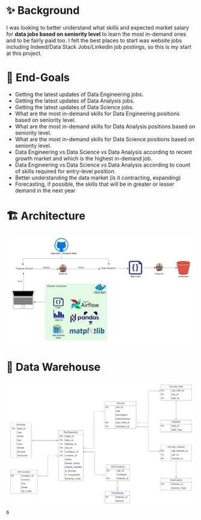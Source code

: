 # ✨ Background
I was looking to better understand what skills and expected market salary for **data jobs based on seniority level** to learn the most in-demand ones and to be fairly paid too. I felt the best places to start was website jobs including Indeed/Data Stack Jobs/Linkedin job postings, so this is my start at this project.

# 🎯 End-Goals
- Getting the latest updates of Data Engineering jobs.
- Getting the latest updates of Data Analysis jobs.
- Getting the latest updates of Data Science jobs.
- What are the most in-demand skills for Data Engineering positions based on seniority level.
- What are the most in-demand skills for Data Analysis positions based on seniority level.
- What are the most in-demand skills for Data Science positions based on seniority level.
- Data Engineering vs Data Science vs Data Analysis according to recent growth market and which is the highest in-demand job.
- Data Engineering vs Data Science vs Data Analysis according to count of skills required for entry-level position.
- Better understanding the data market (is it contracting, expanding)
- Forecasting, if possible, the skills that will be in greater or lesser demand in the next year

# 🏗 Architecture
![Architecture](https://github.com/mhmdawnallah/Data-Jobs-Research/blob/main/static/images/Architecture.png)

# 🏢 Data Warehouse
![Data Warehouse](https://github.com/mhmdawnallah/Data-Jobs-Research/blob/main/static/images/Data%20Warehouse.png)
s
